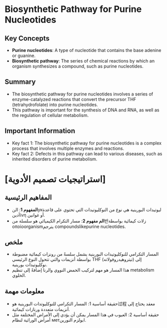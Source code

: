 # Biosynthetic Pathway for Purine Nucleotides

## Key Concepts

* **Purine nucleotides**: A type of nucleotide that contains the base adenine or guanine.
* **Biosynthetic pathway**: The series of chemical reactions by which an organism synthesizes a compound, such as purine nucleotides.

## Summary
* The biosynthetic pathway for purine nucleotides involves a series of enzyme-catalyzed reactions that convert the precursor THF (tetrahydrofolate) into purine nucleotides.
* This pathway is important for the synthesis of DNA and RNA, as well as the regulation of cellular metabolism.

## Important Information
* Key fact 1: The biosynthetic pathway for purine nucleotides is a complex process that involves multiple enzymes and reactions.
* Key fact 2: Defects in this pathway can lead to various diseases, such as inherited disorders of purine metabolism.

# [استراتيجيات تصميم الأدوية]
## المفاهيم الرئيسية
* **المفهوم 1**: النукليوتيدات البورينية هي نوع من النوكليوتيدات التي تحتوي على قاعدة أدينίνη أو غوانين.
* **الم مفهوم 2**: مسار التكرام الكيميائي هو سلسلة من반زلات كيمائية بواسطة οποίοorganismيترجم compoundslikepurine nucleotides.

## ملخص
* المسار التكرامي للنوكليوتيدات البورينية يشمل سلسةً من رونزات كيمائية مضبوطة بواسطة أنزيمات والتي تتحول النوع الرئيسي THF (تيتروهيدروفولاته) إلى نوكليوتيدات بورينية.
* هذا المسار هو مهم لتركيب الحمض النووي والرنا إضافةً إلى تنظيم metabolism الخلوي.

## معلومات مهمة
* حقيقة أساسية 1: المسار التكرامي للنوكليوتدات البورينية هو过程 معقد يحتاج إلى أنزيمات متعددة ورنازات كيمائية.
* حقيقة أساسية 2: العيوب في هذا المسار يمكن أن يؤدي إلى الأمراض المختلفة مثل أمراض الوراثية لنظام метابولزم النورين.